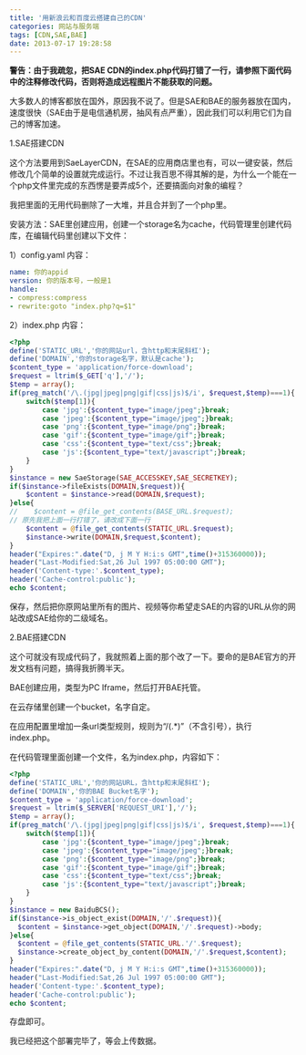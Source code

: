 ```yaml
---
title: '用新浪云和百度云搭建自己的CDN'
categories: 网站与服务端
tags: [CDN,SAE,BAE]
date: 2013-07-17 19:28:58
---
```

**警告：由于我疏忽，把SAE CDN的index.php代码打错了一行，请参照下面代码中的注释修改代码，否则将造成远程图片不能获取的问题。**

大多数人的博客都放在国外，原因我不说了。但是SAE和BAE的服务器放在国内，速度很快（SAE由于是电信通机房，抽风有点严重），因此我们可以利用它们为自己的博客加速。

1.SAE搭建CDN

这个方法要用到SaeLayerCDN，在SAE的应用商店里也有，可以一键安装，然后修改几个简单的设置就完成运行。不过让我百思不得其解的是，为什么一个能在一个php文件里完成的东西愣是要弄成5个，还要搞面向对象的编程？

我把里面的无用代码删除了一大堆，并且合并到了一个php里。

安装方法：SAE里创建应用，创建一个storage名为cache，代码管理里创建代码库，在编辑代码里创建以下文件：

1）config.yaml 内容：

```yaml
name: 你的appid
version: 你的版本号，一般是1
handle:
- compress:compress
- rewrite:goto "index.php?q=$1"
```

2）index.php 内容：

```php
<?php
define('STATIC_URL','你的网站url，含http和末尾斜杠');
define('DOMAIN','你的storage名字，默认是cache');
$content_type = 'application/force-download';
$request = ltrim($_GET['q'],'/');
$temp = array();
if(preg_match('/\.(jpg|jpeg|png|gif|css|js)$/i', $request,$temp)===1){
    switch($temp[1]){
        case 'jpg':{$content_type="image/jpeg";}break;
        case 'jpeg':{$content_type="image/jpeg";}break;
        case 'png':{$content_type="image/png";}break;
        case 'gif':{$content_type="image/gif";}break;
        case 'css':{$content_type="text/css";}break;
        case 'js':{$content_type="text/javascript";}break;
    }
}
$instance = new SaeStorage(SAE_ACCESSKEY,SAE_SECRETKEY);
if($instance->fileExists(DOMAIN,$request)){
    $content = $instance->read(DOMAIN,$request);
}else{
//    $content = @file_get_contents(BASE_URL.$request);
// 原先我把上面一行打错了，请改成下面一行
    $content = @file_get_contents(STATIC_URL.$request);
    $instance->write(DOMAIN,$request,$content);
}
header("Expires:".date("D, j M Y H:i:s GMT",time()+315360000));
header("Last-Modified:Sat,26 Jul 1997 05:00:00 GMT");
header('Content-type:'.$content_type);
header('Cache-control:public');
echo $content;
```

保存，然后把你原网站里所有的图片、视频等你希望走SAE的内容的URL从你的网站改成SAE给你的二级域名。

2.BAE搭建CDN

这个可就没有现成代码了，我就照着上面的那个改了一下。要命的是BAE官方的开发文档有问题，搞得我折腾半天。

BAE创建应用，类型为PC Iframe，然后打开BAE托管。

在云存储里创建一个bucket，名字自定。

在应用配置里增加一条url类型规则，规则为“/(.*)”（不含引号），执行index.php。

在代码管理里面创建一个文件，名为index.php，内容如下：

```php
<?php
define('STATIC_URL','你的网站URL，含http和末尾斜杠');
define('DOMAIN','你的BAE Bucket名字');
$content_type = 'application/force-download';
$request = ltrim($_SERVER['REQUEST_URI'],'/');
$temp = array();
if(preg_match('/\.(jpg|jpeg|png|gif|css|js)$/i', $request,$temp)===1){
    switch($temp[1]){
        case 'jpg':{$content_type="image/jpeg";}break;
        case 'jpeg':{$content_type="image/jpeg";}break;
        case 'png':{$content_type="image/png";}break;
        case 'gif':{$content_type="image/gif";}break;
        case 'css':{$content_type="text/css";}break;
        case 'js':{$content_type="text/javascript";}break;
    }
}
$instance = new BaiduBCS();
if($instance->is_object_exist(DOMAIN,'/'.$request)){
  $content = $instance->get_object(DOMAIN,'/'.$request)->body;
}else{
  $content = @file_get_contents(STATIC_URL.'/'.$request);
  $instance->create_object_by_content(DOMAIN,'/'.$request,$content);
}
header("Expires:".date("D, j M Y H:i:s GMT",time()+315360000));
header("Last-Modified:Sat,26 Jul 1997 05:00:00 GMT");
header('Content-type:'.$content_type);
header('Cache-control:public');
echo $content;
```

存盘即可。

我已经把这个部署完毕了，等会上传数据。
